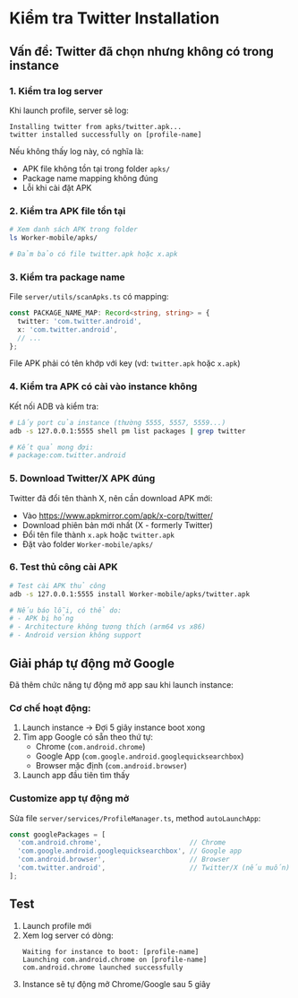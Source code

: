# Kiểm tra Twitter Installation

## Vấn đề: Twitter đã chọn nhưng không có trong instance

### 1. Kiểm tra log server
Khi launch profile, server sẽ log:
```
Installing twitter from apks/twitter.apk...
twitter installed successfully on [profile-name]
```

Nếu không thấy log này, có nghĩa là:
- APK file không tồn tại trong folder `apks/`
- Package name mapping không đúng
- Lỗi khi cài đặt APK

### 2. Kiểm tra APK file tồn tại
```bash
# Xem danh sách APK trong folder
ls Worker-mobile/apks/

# Đảm bảo có file twitter.apk hoặc x.apk
```

### 3. Kiểm tra package name
File `server/utils/scanApks.ts` có mapping:
```typescript
const PACKAGE_NAME_MAP: Record<string, string> = {
  twitter: 'com.twitter.android',
  x: 'com.twitter.android',
  // ...
};
```

File APK phải có tên khớp với key (vd: `twitter.apk` hoặc `x.apk`)

### 4. Kiểm tra APK có cài vào instance không

Kết nối ADB và kiểm tra:
```bash
# Lấy port của instance (thường 5555, 5557, 5559...)
adb -s 127.0.0.1:5555 shell pm list packages | grep twitter

# Kết quả mong đợi:
# package:com.twitter.android
```

### 5. Download Twitter/X APK đúng

Twitter đã đổi tên thành X, nên cần download APK mới:
- Vào https://www.apkmirror.com/apk/x-corp/twitter/
- Download phiên bản mới nhất (X - formerly Twitter)
- Đổi tên file thành `x.apk` hoặc `twitter.apk`
- Đặt vào folder `Worker-mobile/apks/`

### 6. Test thủ công cài APK

```bash
# Test cài APK thủ công
adb -s 127.0.0.1:5555 install Worker-mobile/apks/twitter.apk

# Nếu báo lỗi, có thể do:
# - APK bị hỏng
# - Architecture không tương thích (arm64 vs x86)
# - Android version không support
```

## Giải pháp tự động mở Google

Đã thêm chức năng tự động mở app sau khi launch instance:

### Cơ chế hoạt động:
1. Launch instance → Đợi 5 giây instance boot xong
2. Tìm app Google có sẵn theo thứ tự:
   - Chrome (`com.android.chrome`)
   - Google App (`com.google.android.googlequicksearchbox`)
   - Browser mặc định (`com.android.browser`)
3. Launch app đầu tiên tìm thấy

### Customize app tự động mở

Sửa file `server/services/ProfileManager.ts`, method `autoLaunchApp`:
```typescript
const googlePackages = [
  'com.android.chrome',                      // Chrome
  'com.google.android.googlequicksearchbox', // Google app
  'com.android.browser',                     // Browser
  'com.twitter.android',                     // Twitter/X (nếu muốn)
];
```

## Test

1. Launch profile mới
2. Xem log server có dòng:
   ```
   Waiting for instance to boot: [profile-name]
   Launching com.android.chrome on [profile-name]
   com.android.chrome launched successfully
   ```
3. Instance sẽ tự động mở Chrome/Google sau 5 giây
